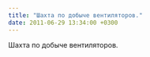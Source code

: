```yaml
---
title: "Шахта по добыче вентиляторов."
date: 2011-06-29 13:34:00 +0300
---
```


Шахта по добыче вентиляторов.

